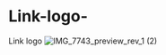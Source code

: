 # Link-logo-
Link  logo 
![IMG_7743_preview_rev_1 (2)](https://github.com/VirtualsWorlds/Link-logo-/assets/130313077/1026f26f-4096-4b85-ab86-2de4cdddde4d)
